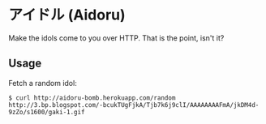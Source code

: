# アイドル (Aidoru)

Make the idols come to you over HTTP. That is the point, isn't it?

## Usage

Fetch a random idol:

    $ curl http://aidoru-bomb.herokuapp.com/random
    http://3.bp.blogspot.com/-bcukTUgFjkA/Tjb7k6j9clI/AAAAAAAAFmA/jkDM4d-9zZo/s1600/gaki-1.gif
